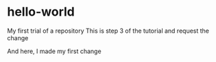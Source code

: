 # hello-world
My first trial of a repository
This is step 3 of the tutorial and request the change

And here, I made my first change
